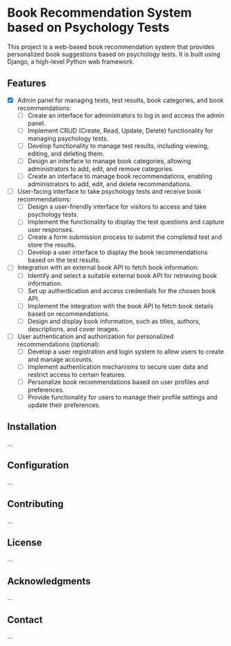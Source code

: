 # Book Recommendation System based on Psychology Tests

This project is a web-based book recommendation system that provides personalized book suggestions based on psychology tests. It is built using Django, a high-level Python web framework.

## Features

- [x] Admin panel for managing tests, test results, book categories, and book recommendations:
    - [ ] Create an interface for administrators to log in and access the admin panel.
    - [ ] Implement CRUD (Create, Read, Update, Delete) functionality for managing psychology tests.
    - [ ] Develop functionality to manage test results, including viewing, editing, and deleting them.
    - [ ] Design an interface to manage book categories, allowing administrators to add, edit, and remove categories.
    - [ ] Create an interface to manage book recommendations, enabling administrators to add, edit, and delete recommendations.

- [ ] User-facing interface to take psychology tests and receive book recommendations:
    - [ ] Design a user-friendly interface for visitors to access and take psychology tests.
    - [ ] Implement the functionality to display the test questions and capture user responses.
    - [ ] Create a form submission process to submit the completed test and store the results.
    - [ ] Develop a user interface to display the book recommendations based on the test results.

- [ ] Integration with an external book API to fetch book information:
    - [ ] Identify and select a suitable external book API for retrieving book information.
    - [ ] Set up authentication and access credentials for the chosen book API.
    - [ ] Implement the integration with the book API to fetch book details based on recommendations.
    - [ ] Design and display book information, such as titles, authors, descriptions, and cover images.

- [ ] User authentication and authorization for personalized recommendations (optional):
    - [ ] Develop a user registration and login system to allow users to create and manage accounts.
    - [ ] Implement authentication mechanisms to secure user data and restrict access to certain features.
    - [ ] Personalize book recommendations based on user profiles and preferences.
    - [ ] Provide functionality for users to manage their profile settings and update their preferences.

## Installation

...

## Configuration

...

## Contributing

...

## License

...

## Acknowledgments

...

## Contact

...
